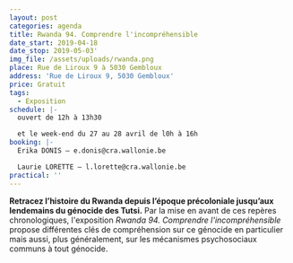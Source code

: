 ```yaml
---
layout: post
categories: agenda
title: Rwanda 94. Comprendre l'incompréhensible
date_start: 2019-04-18
date_stop: 2019-05-03'
img_file: /assets/uploads/rwanda.png
place: Rue de Liroux 9 à 5030 Gembloux
address: 'Rue de Liroux 9, 5030 Gembloux'
price: Gratuit
tags:
  - Exposition
schedule: |-
  ouvert de 12h à 13h30  

  et le week-end du 27 au 28 avril de l0h à 16h
booking: |-
  Erika DONIS – e.donis@cra.wallonie.be  

  Laurie LORETTE – l.lorette@cra.wallonie.be
practical: ''
---
```

**Retracez l’histoire du Rwanda depuis l’époque précoloniale jusqu’aux lendemains du génocide des Tutsi.** Par la mise en avant de ces repères chronologiques, l'exposition _Rwanda 94. Comprendre l'incompréhensible_ propose différentes clés de compréhension sur ce génocide en particulier mais aussi, plus généralement, sur les mécanismes psychosociaux communs à tout génocide.

